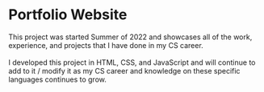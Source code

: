 <h1>Portfolio Website</h1>
This project was started Summer of 2022 and showcases all of the work, experience, and projects that I have done in my CS career.
<br><br>
I developed this project in HTML, CSS, and JavaScript and will continue to add to it / modify it as my CS career and knowledge on these specific languages
continues to grow.
